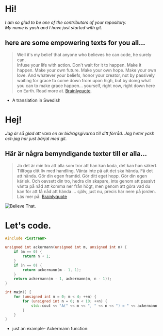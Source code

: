 # Hi!
*I am so glad to be one of the contributors of your repository.*   
*My name is yash and I have just started with git.*
## here are some empowering texts for you all...
> Well it's my belief that anyone who believes he can code, he surely can.  
> Infuse your life with action. Don't wait for it to happen. Make it happen. Make your own future. Make your own hope. Make your own love. And whatever your beliefs, honor your creator, not by passively waiting for grace to come down from upon high, but by doing what you can to make grace happen... yourself, right now, right down here on Earth. 
> Read more at. [Brainlyquote](https://www.brainyquote.com/quotes/bradley_whitford_410518).



* A translation in Swedish

# Hej!
*Jag är så glad att vara en av bidragsgivarna till ditt förråd.*
*Jag heter yash och jag har just börjat med git.*
## Här är några bemyndigande texter till er alla...
> Jo det är min tro att alla som tror att han kan koda, det kan han säkert.
> Tillfoga ditt liv med handling. Vänta inte på att det ska hända. Få det att hända. Gör din egen framtid. Gör ditt eget hopp. Gör din egen kärlek. Och oavsett din tro, hedra din skapare, inte genom att passivt vänta på nåd att komma ner från högt, men genom att göra vad du kan för att få nåd att hända ... själv, just nu, precis här nere på jorden.
> Läs mer på. [Brainlyquote](https://www.brainyquote.com/quotes/bradley_whitford_410518)

![Believe That](https://cdn.lifehack.org/wp-content/uploads/2016/12/15070638/17.jpg). 

# Let's code. 
```c++
#include <iostream>

unsigned int ackermann(unsigned int m, unsigned int n) {
	if (m == 0) {
		return n + 1;
	}
	if (n == 0) {
		return ackermann(m - 1, 1);
	}
	return ackermann(m - 1, ackermann(m, n - 1));
}

int main() {
	for (unsigned int m = 0; m < 4; ++m) {
		for (unsigned int n = 0; n < 10; ++n) {
			std::cout << "A(" << m << ", " << n << ") = " << ackermann(m, n) << "\n";
		}
	}
}
```
* just an example- Ackermann function
